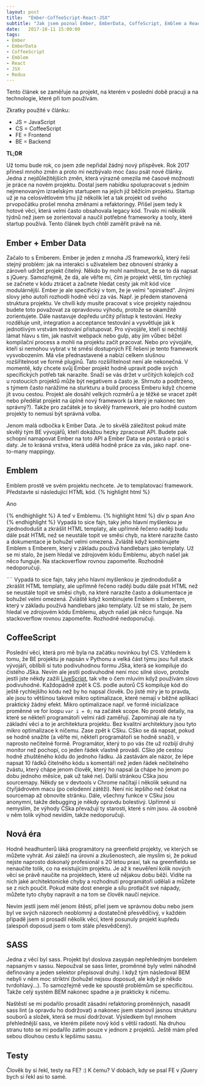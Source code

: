 ```yaml
---
layout: post
title:  "Ember-CoffeeScript-React-JSX"
subtitle: "Jak jsem poznal Ember, EmberData, CoffeScript, Emblem a React (a trochu Redux)"
date:   2017-10-11 15:00:00
tags:
- Ember
- EmberData
- CoffeeScript
- Emblem
- React
- JSX
- Redux
---
```


Tento článek se zaměřuje na projekt, na kterém v poslední době pracuji a na technologie, které při tom používám.

Zkratky použité v článku:
* JS = JavaScript
* CS = CoffeeScript
* FE = Frontend
* BE = Backend

__TL;DR__

Už tomu bude rok, co jsem zde nepřidal žádný nový příspěvek. Rok 2017 přinesl mnoho změn a proto mi nezbývalo moc času psát nové články. Jedna z nejdůležitějších změn, která výrazně omezila mé časové možnosti je práce na novém projektu. Dostal jsem nabídku spolupracovat s jedním nejmenovaným izraelským startupem na jejich již běžícím projektu. Startup už je na celosvětlovém trhu již několik let a tak projekt od svého prvopočátku prošel mnoha změnami a refaktoringy. Přišel jsem tedy k hotové věci, která velmi často obsahovala legacy kód. Trvalo mi několik týdnů než jsem se zorientoval a naučil potřebné frameworky a tooly, které startup používá. Tento článek bych chtěl zaměřit právě na ně.

## Ember + Ember Data
Začalo to s Emberem. Ember je jeden z mnoha JS frameworků, který řeší stejný problém: jak na interakci s uživatelem bez obnovení stránky a zároveň udržet projekt čitelný. Někdo by mohl namítnout, že se to dá napsat s jQuery. Samozřejmě, že dá, ale věřte mi, čím je projekt větší, tím rychleji se začnete v kódu ztrácet a začnete hledat cesty jak mít kód více modulárnější. Ember je ale specifický v tom, že je velmi "opiniated". Jinými slovy jeho autoři rozhodli hodně věcí za vás. Např. je předem stanovená struktura projektu. Ve chvíli kdy musíte pracovat s více projekty najednou budete toto považovat za opravdovou výhodu, protože se okamžitě zorientujete. Dále nastavuje dopředu určitý přístup k testování. Hezky rozděluje unit, integration a acceptance testování a vysvětluje jak k jednotlivým vrstvám testování přistupovat. Pro vývojáře, kteří si nechtějí lámat hlavu s tím, jak nastvit webpack nebo gulp, aby jim vůbec běžel kompilační process a mohli na projektu začít pracovat. Nebo pro vývojáře, kteří si nemohou vybrat v té směsi dostupných FE řešení je tento framework vysvobozením. Má vše přednastavené a nabízí celkem slušnou rozšířitelnost ve formě pluginů. Tato rozšířitelnost není ale nekonečná. V momentě, kdy chcete svůj Ember projekt hodně upravit podle svých specifických potřeb tak narazíte. Snaží se vás držet v určitých kolejích což u rostoucích projektů může být negativem a často je. Shrnuto a podtrženo, s týmem často narážíme na sturkturu a build process Emberu když chceme jít svou cestou. Projekt ale dosáhl velkých rozměrů a je těžké se vracet zpět nebo předělat projekt na úplně nový framework (a který je nakonec ten správný?). Takže pro začátek je to skvělý framework, ale pro hodně custom projekty to nemusí být správná volba.

Jenom malá odbočka k Ember Data. Je to skvělá záležitost pokud máte skvělý tým BE vývojářů, kteří dokážou hezky zpracovat API. Budete pak schopní namapovat Ember na toto API a Ember Data se postará o práci s daty. Je to krásná vrstva, která udělá hodně práce za vás, jako např. one-to-many mappingy.


## Emblem
Emblem prostě ve svém projektu nechcete. Je to templatovací framework. Představte si následující HTML kód.
{% highlight html %}
<div>
  <p>
    <span>Ano</span>
  </p>
</div>
{% endhighlight %}
A teď v Emblemu.
{% highlight html %}
div
  p
    span Ano
{% endhighlight %}
Vypadá to sice fajn, taky jeho hlavní myšlenkou je zjednododušit a zkrášlit HTML templaty, ale upřímně řečeno raději budu dále psát HTML než se neustále topit ve směsi chyb, na které narazíte často a dokumentace je bohužel velmi omezená. Zvláště když kombinujete Emblem s Emberem, který v základu používá handlebars jako templaty. Už se mi stalo, že jsem hledal ve zdrojovém kódu Emblemu, abych našel jak něco funguje. Na stackoverflow rovnou zapomeňte. Rozhodně nedoporučuji.

¨¨
Vypadá to sice fajn, taky jeho hlavní myšlenkou je zjednododušit a zkrášlit HTML templaty, ale upřímně řečeno raději budu dále psát HTML než se neustále topit ve směsi chyb, na které narazíte často a dokumentace je bohužel velmi omezená. Zvláště když kombinujete Emblem s Emberem, který v základu používá handlebars jako templaty. Už se mi stalo, že jsem hledal ve zdrojovém kódu Emblemu, abych našel jak něco funguje. Na stackoverflow rovnou zapomeňte. Rozhodně nedoporučuji.

## CoffeeScript
Poslední věcí, která pro mě byla na začátku novinkou byl CS. Vzhledem k tomu, že BE projektu je napsán v Pythonu a velká část týmu jsou full stack vývojáři, oblíbili si tuto podivuhodnou formu JSka, která se kompiluje do čistého JSka. Nevím ale jestli podivuhodné není moc silné slovo, protože jestli jste někdy zažili [LiveScript](http://livescript.net/), tak víte o čem mluvím když používám slovo podivuhodné. Každopádně zpět k CS. podle autorů CS kompiluje kód do ještě rychlejšího kódu než by ho napsal člověk. Do jisté míry je to pravda, ale jsou to většinou takové mikro optimalizace, které nemají v běžné aplikaci praktický žádný efekt. Mikro optimalizace např. ve formě inicializace proměnné ve for loopu `var i = 0;` na začátek scope. No prostě detaily, na které se někteří programátoři velmi rádi zaměřují. Zapomínají ale na ty základní věci a to je architektura projektu. Bez kvalitní architektury jsou tyto mikro optimalizace k ničemu. Zase zpět k CSku. CSko se dá napsat, pokud se hodně snažíte (a věřte mi, někteří programátoři se hodně snaží), v naprosto nečitelné formě. Programátor, který to po vás čte už rozbíjí druhý monitor než pochopí, co jeden řádek vlastně provádí. CSko jde cestou hodně zhuštěného kódu do jednoho řádku. Já zastávám ale názor, že lépe napsat 10 řádků čitelného kódu s komentáři než jeden řádek nečitelného žvástu, který chápe jenom člověk, který ho napsal (a chápe ho jenom po dobu jednoho měsíce, pak už také ne). Další stránkou CSka jsou sourcemapy. Někdy se v devtools v Chrome načítají i několik sekund na čtyřjádrovém macu (po celodenní zátěži). Není nic lepšího než čekat na sourcemap až obnovíte stránku. Dále, všechny funkce v CSku jsou anonymní, takže debugging je někdy opravdu bolestivý. Upřímně si nemyslím, že výhody CSka převažují ty starosti, které s ním jsou. Já osobně v něm tolik výhod nevidím, takže nedoporučuji.


## Nová éra
Hodně headhunterů láká programátory na greenfield projekty, ve kterých se můžete vyhrát. Asi záleží na úrovni a zkušenostech, ale myslím si, že pokud nejste naprosto dokonalý profesionál s 20 letou praxí, tak na greenfieldu se nenaučíte tolik, co na existujícím projektu. Je až k neuvěření kolik nových věcí se právě naučíte na projektech, které už nějakou dobu běží. Vidíte na nich jaké architektonické chyby a rozhodnutí programátoři udělali a můžete se z nich poučit. Pokud máte dost energie a sílu protlačit své nápady, můžete tyto chyby napravit a na tom se člověk naučí nejvíce.

Nevím jestli jsem měl jenom štěstí, přiel jsem ve správnou dobu nebo jsem byl ve svých názorech neoblomný a dostatečně přesvědčivý, v každém případě jsem si prosadil několik věcí, které posunuly projekt kupředu (alespoň doposud jsem o tom stále přesvědčený).

## SASS
Jedna z věcí byl sass. Projekt byl doslova zasypán nepřehledným bordelem napsaným v sassu. Nepoužval se sass linter, proměnné byly velmi náhodně definovány a jeden selektor přepisoval druhý. I když tým následoval BEM nebyli v něm moc striktní (bohužel nejsou doposud, ale když je někdo tvrdohlavý...). To samozřejmě vede ke spoustě problémům se specificitou. Takže celý systém BEM nakonec spadne a je prakticky k ničemu.

Naštěstí se mi podařilo prosadit zásadní refaktoring proměnných, nasadit sass lint (a opravdu ho dodržovat) a nakonec jsem stanovil jasnou strukturu souborů a složek, která se musí dodržovat. Výsledkem byl mnohem přehlednější sass, ve kterém píšete nový kód s větší radostí. Na druhou stranu toto se mi podařilo zatím pouze v jednom z projektů. Ještě mám před sebou dlouhou cestu k lepšímu sassu.

## Testy
Člověk by si řekl, testy na FE? :) K čemu? V dobách, kdy se psal FE v jQuery bych si řekl asi to samé.
